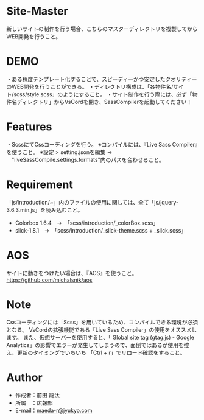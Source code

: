 # Site-Master

新しいサイトの制作を行う場合、こちらのマスターディレクトリを複製してからWEB開発を行うこと。

# DEMO

・ある程度テンプレート化することで、スピーディーかつ安定したクオリティーのWEB開発を行うことができる。
・ディレクトリ構成は、「各物件名/サイト/scss/style.scss」のようにすること。
・サイト制作を行う際には、必ず「物件名ディレクトリ」からVsCordを開き、SassCompilerを起動してください！

# Features

・ScssにてCssコーディングを行う。
 ※コンパイルには、『Live Sass Compiler』を使うこと。
 ※設定 > setting.jsonを編集 → 
 　"liveSassCompile.settings.formats"内のパスを合わせること。

# Requirement

「js/introduction/~」内のファイルの使用に関しては、全て「js/jquery-3.6.3.min.js」を読み込むこと。
* Colorbox 1.6.4　→　「scss/introduction/_colorBox.scss」
* slick-1.8.1　→　「scss/introduction/_slick-theme.scss + _slick.scss」

# AOS
サイトに動きをつけたい場合は、『AOS』を使うこと。
https://github.com/michalsnik/aos

# Note

Cssコーディングには「Scss」を用いているため、コンパイルできる環境が必須となる。
VsCordの拡張機能である「Live Sass Compiler」の使用をオススメします。
また、仮想サーバーを使用すると、「 Global site tag (gtag.js) - Google Analytics」の影響でエラーが発生してしまうので、面倒ではあるが使用を控え、更新のタイミングでいちいち
「Ctrl + r」でリロード確認をすること。

# Author

* 作成者：前田 龍汰
* 所属　：広報部
* E-mail：maeda-r@jyukyo.com

